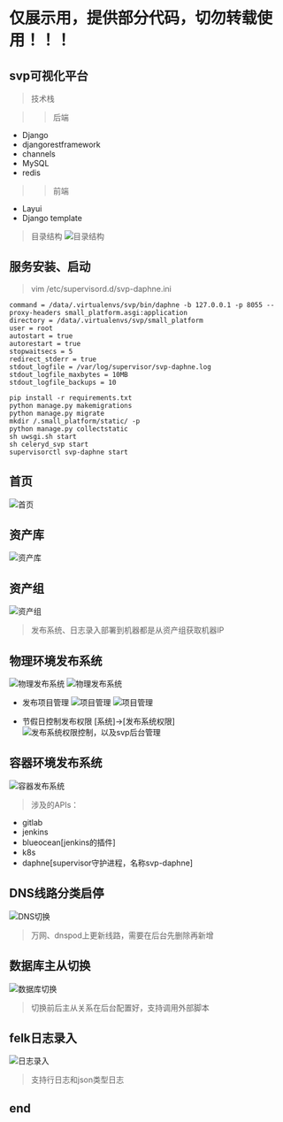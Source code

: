 # 仅展示用，提供部分代码，切勿转载使用！！！
## svp可视化平台
> 技术栈

>> 后端
* Django
* djangorestframework
* channels
* MySQL
* redis
>> 前端
* Layui
* Django template

> 目录结构
![目录结构](https://github.com/FrankDC/svp/blob/master/static/image/svp/directory_structure.png)

## 服务安装、启动
> vim /etc/supervisord.d/svp-daphne.ini
```
command = /data/.virtualenvs/svp/bin/daphne -b 127.0.0.1 -p 8055 --proxy-headers small_platform.asgi:application
directory = /data/.virtualenvs/svp/small_platform
user = root
autostart = true
autorestart = true
stopwaitsecs = 5
redirect_stderr = true
stdout_logfile = /var/log/supervisor/svp-daphne.log
stdout_logfile_maxbytes = 10MB
stdout_logfile_backups = 10
```
```
pip install -r requirements.txt
python manage.py makemigrations
python manage.py migrate
mkdir /.small_platform/static/ -p
python manage.py collectstatic
sh uwsgi.sh start
sh celeryd_svp start
supervisorctl svp-daphne start
```

## 首页
![首页](https://github.com/FrankDC/svp/blob/master/static/image/svp/home.png)

## 资产库
![资产库](https://github.com/FrankDC/svp/blob/master/static/image/svp/hosts.png)

## 资产组
![资产组](https://github.com/FrankDC/svp/blob/master/static/image/svp/host_group.png)
> 发布系统、日志录入部署到机器都是从资产组获取机器IP

## 物理环境发布系统
![物理发布系统](https://github.com/FrankDC/svp/blob/master/static/image/svp/release_one.png)
![物理发布系统](https://github.com/FrankDC/svp/blob/master/static/image/svp/release_two.png)

* 发布项目管理
![项目管理](https://github.com/FrankDC/svp/blob/master/static/image/svp/release_project1.png)
![项目管理](https://github.com/FrankDC/svp/blob/master/static/image/svp/release_project2.png)

* 节假日控制发布权限 [系统]->[发布系统权限]
![发布系统权限控制，以及svp后台管理](https://github.com/FrankDC/svp/blob/master/static/image/svp/admin.png)

## 容器环境发布系统
![容器发布系统](https://github.com/FrankDC/svp/blob/master/static/image/svp/container_release.png)
> 涉及的APIs：
* gitlab
* jenkins
* blueocean[jenkins的插件]
* k8s
* daphne[supervisor守护进程，名称svp-daphne]

## DNS线路分类启停
![DNS切换](https://github.com/FrankDC/svp/blob/master/static/image/svp/dns_switch.png)
> 万网、dnspod上更新线路，需要在后台先删除再新增

## 数据库主从切换
![数据库切换](https://github.com/FrankDC/svp/blob/master/static/image/svp/db_switch.png)
> 切换前后主从关系在后台配置好，支持调用外部脚本

## felk日志录入
![日志录入](https://github.com/FrankDC/svp/blob/master/static/image/svp/felk.png)
> 支持行日志和json类型日志

## end
